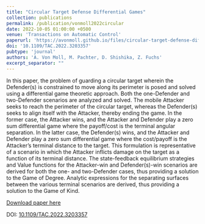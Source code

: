 ```yaml
---
title: "Circular Target Defense Differential Games"
collection: publications
permalink: /publication/vonmoll2022circular
date: 2022-10-05 01:00:00 +0500
venue: 'Transactions on Automatic Control'
paperurl: 'https://avonmoll.github.io/files/circular-target-defense-differential-games.pdf'
doi: '10.1109/TAC.2022.3203357'
pubtype: 'journal'
authors: 'A. Von Moll, M. Pachter, D. Shishika, Z. Fuchs'
excerpt_separator: ""
---
```

In this paper, the problem of guarding a circular target wherein the Defender(s) is constrained to move along its perimeter is posed and solved using a differential game theoretic approach. Both the one-Defender and two-Defender scenarios are analyzed and solved. The mobile Attacker seeks to reach the perimeter of the circular target, whereas the Defender(s) seeks to align itself with the Attacker, thereby ending the game. In the former case, the Attacker wins, and the Attacker and Defender play a zero sum differential game where the payoff/cost is the terminal angular separation. In the latter case, the Defender(s) wins, and the Attacker and Defender play a zero sum differential game where the cost/payoff is the Attacker’s terminal distance to the target. This formulation is representative of a scenario in which the Attacker inflicts damage on the target as a function of its terminal distance. The state-feedback equilibrium strategies and Value functions for the Attacker-win and Defender(s)-win scenarios are derived for both the one- and two-Defender cases, thus providing a solution to the Game of Degree. Analytic expressions for the separating surfaces between the various terminal scenarios are derived, thus providing a solution to the Game of Kind.

[Download paper here](https://avonmoll.github.io/files/circular-target-defense-differential-games.pdf)

DOI: [10.1109/TAC.2022.3203357](https://doi.org/10.1109/TAC.2022.3203357)